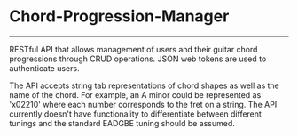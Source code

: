 # Chord-Progression-Manager
---

RESTful API that allows management of users and their guitar chord progressions through CRUD operations. JSON web tokens are used to authenticate users.

The API accepts string tab representations of chord shapes as well as the name of the chord. For example, an A minor could be represented as 'x02210' where each
number corresponds to the fret on a string. The API currently doesn't have functionality to differentiate between different tunings and the standard EADGBE tuning
should be assumed. 
